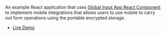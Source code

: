 An example React application that uses [Global Input App React Component](https://github.com/global-input/global-input-react) to implement mobile integrations that allows users to use mobile to carry out form operations using the portable encrypted storage.

* [Live Demo](https://globalinput.co.uk/global-input-app/send-message)
